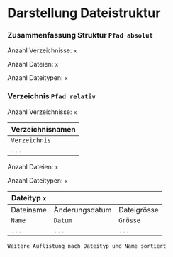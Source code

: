# Darstellung Dateistruktur

### Zusammenfassung Struktur `Pfad absolut`

Anzahl Verzeichnisse: `x`

Anzahl Dateien: `x`

Anzahl Dateitypen: `x`

### Verzeichnis `Pfad relativ`

Anzahl Verzeichnisse: `x`

 Verzeichnisnamen |
| --- |
| `Verzeichnis` |
| `...` |

Anzahl Dateien: `x`

Anzahl Dateitypen: `x`

| Dateityp `x` | | |
| --- | --- | --- |
| Dateiname | Änderungsdatum | Dateigrösse |
| `Name` | `Datum` | `Grösse` |
| `...` | `...` | `...` |

`Weitere Auflistung nach Dateityp und Name sortiert`
